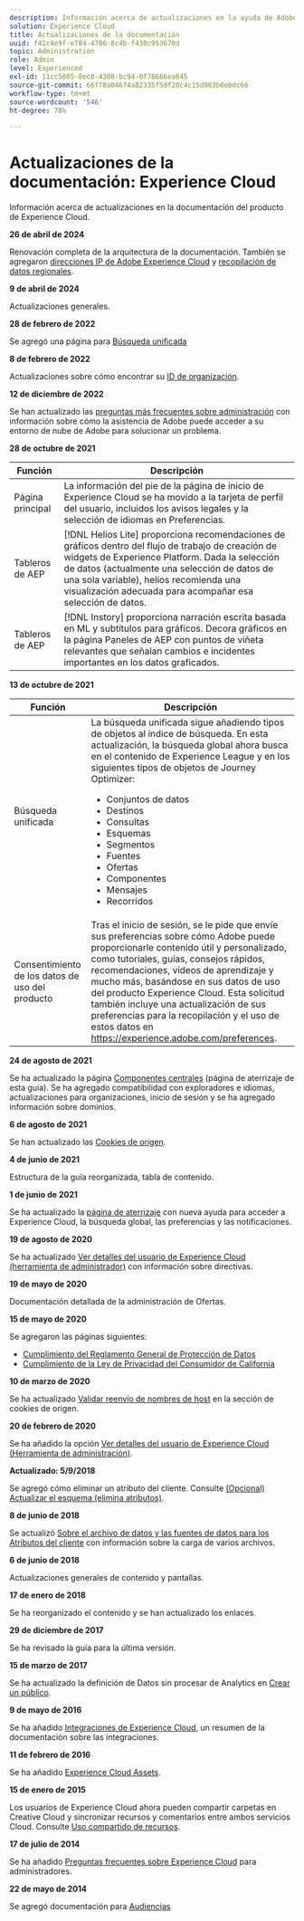 ```yaml
---
description: Información acerca de actualizaciones en la ayuda de Adobe Experience Cloud.
solution: Experience Cloud
title: Actualizaciones de la documentación
uuid: f41c4e9f-e784-4706-8c4b-f430c953670d
topic: Administration
role: Admin
level: Experienced
exl-id: 11cc5005-8ec0-4308-bc94-0f78666ea645
source-git-commit: 66f78a04674a82335f5df20c4c15d983b6ebdc66
workflow-type: tm+mt
source-wordcount: '546'
ht-degree: 78%

---
```


# Actualizaciones de la documentación: Experience Cloud

Información acerca de actualizaciones en la documentación del producto de Experience Cloud.

**26 de abril de 2024**

Renovación completa de la arquitectura de la documentación. También se agregaron [direcciones IP de Adobe Experience Cloud](../data-collection/ip-addresses.md) y [recopilación de datos regionales](../data-collection/rdc.md).

**9 de abril de 2024**

Actualizaciones generales.

**28 de febrero de 2022**

Se agregó una página para [Búsqueda unificada](../features/search.md)

**8 de febrero de 2022**

Actualizaciones sobre cómo encontrar su [ID de organización](../administration/organizations.md).

**12 de diciembre de 2022**

Se han actualizado las [preguntas más frecuentes sobre administración](faq.md) con información sobre cómo la asistencia de Adobe puede acceder a su entorno de nube de Adobe para solucionar un problema.

**28 de octubre de 2021**

| Función | Descripción |
| ------- | ------- |
| Página principal | La información del pie de la página de inicio de Experience Cloud se ha movido a la tarjeta de perfil del usuario, incluidos los avisos legales y la selección de idiomas en Preferencias. |
| Tableros de AEP | [!DNL Helios Lite] proporciona recomendaciones de gráficos dentro del flujo de trabajo de creación de widgets de Experience Platform. Dada la selección de datos (actualmente una selección de datos de una sola variable), helios recomienda una visualización adecuada para acompañar esa selección de datos. |
| Tableros de AEP | [!DNL Instory] proporciona narración escrita basada en ML y subtítulos para gráficos. Decora gráficos en la página Paneles de AEP con puntos de viñeta relevantes que señalan cambios e incidentes importantes en los datos graficados. |

**13 de octubre de 2021**

| Función | Descripción |
| ------- | ------- |
| Búsqueda unificada | La búsqueda unificada sigue añadiendo tipos de objetos al índice de búsqueda. En esta actualización, la búsqueda global ahora busca en el contenido de Experience League y en los siguientes tipos de objetos de Journey Optimizer: <ul><li>Conjuntos de datos</li><li>Destinos</li><li>Consultas</li><li>Esquemas</li><li>Segmentos</li><li>Fuentes</li><li>Ofertas</li><li>Componentes</li><li>Mensajes</li><li>Recorridos</li></ul> |
| Consentimiento de los datos de uso del producto | Tras el inicio de sesión, se le pide que envíe sus preferencias sobre cómo Adobe puede proporcionarle contenido útil y personalizado, como tutoriales, guías, consejos rápidos, recomendaciones, vídeos de aprendizaje y mucho más, basándose en sus datos de uso del producto Experience Cloud. Esta solicitud también incluye una actualización de sus preferencias para la recopilación y el uso de estos datos en <https://experience.adobe.com/preferences>. |

**24 de agosto de 2021**

Se ha actualizado la página [Componentes centrales](../experience-cloud.md) (página de aterrizaje de esta guía). Se ha agregado compatibilidad con exploradores e idiomas, actualizaciones para organizaciones, inicio de sesión y se ha agregado información sobre dominios.

**6 de agosto de 2021**

Se han actualizado las [Cookies de origen](../data-collection/adobe-managed-cert.md).

**4 de junio de 2021**

Estructura de la guía reorganizada, tabla de contenido.

**1 de junio de 2021**

Se ha actualizado la [página de aterrizaje](../experience-cloud.md) con nueva ayuda para acceder a Experience Cloud, la búsqueda global, las preferencias y las notificaciones.

**19 de agosto de 2020**

Se ha actualizado [Ver detalles del usuario de Experience Cloud (herramienta de administrador)](../administration/admin-tool-experience-cloud.md) con información sobre directivas.

**19 de mayo de 2020**

Documentación detallada de la administración de Ofertas.

**15 de mayo de 2020**

Se agregaron las páginas siguientes:

* [Cumplimiento del Reglamento General de Protección de Datos](../services/customer-attributes/gdpr.md)
* [Cumplimiento de la Ley de Privacidad del Consumidor de California](../services/customer-attributes/ccpa.md)

**10 de marzo de 2020**

Se ha actualizado [Validar reenvío de nombres de host](../data-collection/adobe-managed-cert.md) en la sección de cookies de origen.

**20 de febrero de 2020**

Se ha añadido la opción [Ver detalles del usuario de Experience Cloud (Herramienta de administración)](../administration/admin-tool-experience-cloud.md).

**Actualizado: 5/9/2018**

Se agregó cómo eliminar un atributo del cliente. Consulte [(Opcional) Actualizar el esquema (elimina atributos)](../services/customer-attributes/t-crs-usecase.md).

**8 de junio de 2018**

Se actualizó [Sobre el archivo de datos y las fuentes de datos para los Atributos del cliente](../services/customer-attributes/crs-data-file.md) con información sobre la carga de varios archivos.

**6 de junio de 2018**

Actualizaciones generales de contenido y pantallas.

**17 de enero de 2018**

Se ha reorganizado el contenido y se han actualizado los enlaces.

**29 de diciembre de 2017**

Se ha revisado la guía para la última versión.

**15 de marzo de 2017**

Se ha actualizado la definición de Datos sin procesar de Analytics en [Crear un público](../services/audiences/create.md).

**9 de mayo de 2016**

Se ha añadido [Integraciones de Experience Cloud](../administration/integrations.md), un resumen de la documentación sobre las integraciones.

**11 de febrero de 2016**

Se ha añadido [Experience Cloud Assets](../services/assets/experience-cloud-assets.md).

**15 de enero de 2015**

Los usuarios de Experience Cloud ahora pueden compartir carpetas en Creative Cloud y sincronizar recursos y comentarios entre ambos servicios Cloud. Consulte [Uso compartido de recursos](../services/assets/creative-cloud.md).

**17 de julio de 2014**

Se ha añadido [Preguntas frecuentes sobre Experience Cloud](faq.md) para administradores.

**22 de mayo de 2014**

Se agregó documentación para [Audiencias](../services/audiences/overview.md)
